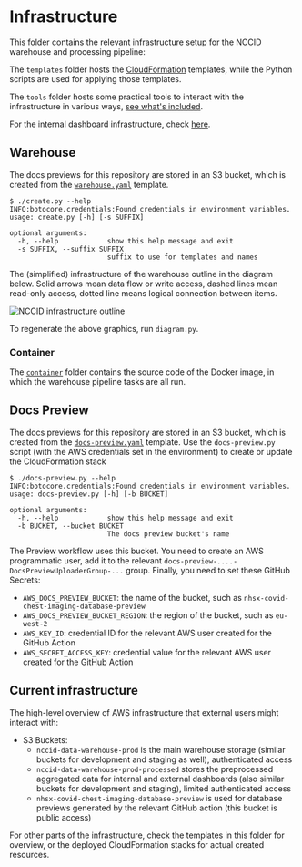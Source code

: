 # Infrastructure

This folder contains the relevant infrastructure setup for the
NCCID warehouse and processing pipeline:

The `templates` folder hosts the [CloudFormation](https://aws.amazon.com/cloudformation/)
templates, while the Python scripts are used for applying those templates.

The `tools` folder hosts some practical tools to interact with the infrastructure
in various ways, [see what's included](tools).

For the internal dashboard infrastructure, check [here](../infrastructure-dashboard).

## Warehouse

The docs previews for this repository are stored in an S3 bucket,
which is created from the [`warehouse.yaml`](templates/warehouse.yaml)
template.

```shell
$ ./create.py --help
INFO:botocore.credentials:Found credentials in environment variables.
usage: create.py [-h] [-s SUFFIX]

optional arguments:
  -h, --help            show this help message and exit
  -s SUFFIX, --suffix SUFFIX
                        suffix to use for templates and names
```

The (simplified) infrastructure of the warehouse outline in the diagram below.
Solid arrows mean data flow or write access, dashed lines mean read-only access,
dotted line means logical connection between items.

![NCCID infrastructure outline](nccid_infrastructure_outline.png)

To regenerate the above graphics, run `diagram.py`.

### Container

The [`container`](./container) folder contains the source code of the
Docker image, in which the warehouse pipeline tasks are all run.

## Docs Preview

The docs previews for this repository are stored in an S3 bucket,
which is created from the [`docs-preview.yaml`](templates/docs-preview.yaml)
template. Use the `docs-preview.py` script (with the AWS credentials set
in the environment) to create or update the CloudFormation stack

```shell
$ ./docs-preview.py --help
INFO:botocore.credentials:Found credentials in environment variables.
usage: docs-preview.py [-h] [-b BUCKET]

optional arguments:
  -h, --help            show this help message and exit
  -b BUCKET, --bucket BUCKET
                        The docs preview bucket's name
```

The Preview workflow uses this bucket. You need to create an AWS programmatic
user, add it to the relevant `docs-preview-....-DocsPreviewUploaderGroup-...` group.
Finally, you need to set these GitHub Secrets:

* `AWS_DOCS_PREVIEW_BUCKET`: the name of the bucket, such as `nhsx-covid-chest-imaging-database-preview`
* `AWS_DOCS_PREVIEW_BUCKET_REGION`: the region of the bucket, such as `eu-west-2`
* `AWS_KEY_ID`: credential ID for the relevant AWS user created for the GitHub Action
* `AWS_SECRET_ACCESS_KEY`: credential value for the relevant AWS user created for the GitHub Action

## Current infrastructure

The high-level overview of AWS infrastructure that external users might interact with:

* S3 Buckets:
  * `nccid-data-warehouse-prod` is the main warehouse storage (similar buckets for development and staging as well), authenticated access
  * `nccid-data-warehouse-prod-processed` stores the preprocessed aggregated data for internal and external dashboards (also similar buckets for development and staging), limited authenticated access
  * `nhsx-covid-chest-imaging-database-preview` is used for database previews generated by the relevant GitHub action (this bucket is public access)

For other parts of the infrastructure, check the templates in this folder for overview, or the deployed CloudFormation stacks for actual created resources.
